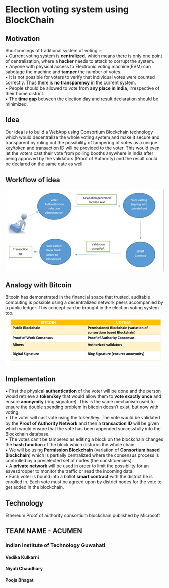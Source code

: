 # Election voting system using BlockChain
## Motivation 

Shortcomings of traditional system of voting :- <br>
•	Current voting system is **centralized**, which means there is only one point of centralization, where a **hacker** needs to attack to corrupt the system.  
•	Anyone with physical access to Electronic voting machine(EVM) can sabotage the machine and **tamper** the number of votes.  
•	It is not possible for voters to verify that individual votes were counted correctly. Thus there is **no transparency** in the current system.  
•	People should be allowed to vote from **any place in India**, irrespective of their home district.  
•	 The **time gap** between the election day and result declaration should be minimized.  


## Idea 
Our idea is to build a WebApp using Consortium Blockchain technology which would decentralize the whole voting system and make it secure and transparent by ruling out the possibility of tampering of votes as a unique key/token and transaction ID will be provided to the voter. 
This would even let the voters cast their vote from polling booths anywhere in India after being approved by the validators (Proof of Authority) and the result could be declared on the same date as well.  

## Workflow of idea
![workflow](https://github.com/VedikaJK/Blockchain-in-Voting/blob/master/Workflow.jpeg)

## Analogy with Bitcoin
Bitcoin has demonstrated in the financial space that trusted, auditable computing is possible using a decentralized network peers accompanied by a public ledger. This concept can be brought in the election voting system too.  
![bitcoin analogy table](https://github.com/VedikaJK/Blockchain-in-Voting/blob/master/Bitcoinanalogy.jpeg)  

## Implementation
•	First the physical **authentication** of the voter will be done and the person would retrieve a **token/key** that would allow them to **vote exactly once** and ensure **anonymity** (ring signature). This is the same mechanism used to ensure the double spending problem in bitcoin doesn’t exist, but now with voting.  
•	The voter will cast vote using the token/key. The vote would be validated by the **Proof of Authority Network** and then a **transaction ID** will be given which would ensure that the vote has been appended successfully into the Blockchain database.  
•	The votes can’t be tampered as editing a block on the blockchain changes the **hash function** of the block which disturbs the whole chain.  
•	We will be using **Permission Blockchain** (variation of **Consortium based Blockchain**) which is partially centralized where the consensus process is controlled by a preselected set of nodes (the constituencies).  
•	A **private network** will be used in order to limit the possibility for an eavesdropper to monitor the traffic or read the incoming data.  
•	Each voter is bound into a ballot **smart contract** with the district he is enrolled in. Each vote must be agreed upon by district nodes for the vote to get added in the blockchain.  

## Technology 
 Ethereum Proof of authority consortium blockchain published by Microsoft  
 
 ## TEAM NAME - ACUMEN
### Indian Institute of Technology Guwahati
#### Vedika Kulkarni
#### Niyati Chaudhary
#### Pooja Bhagat

